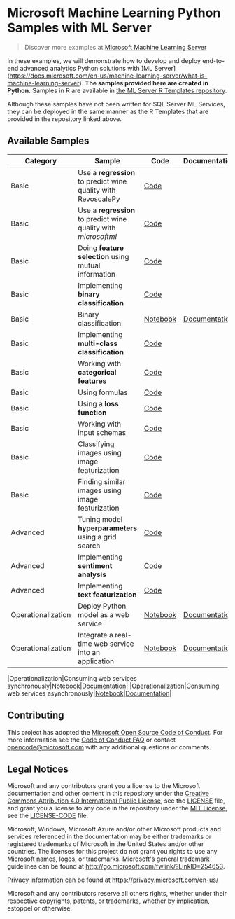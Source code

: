 # Microsoft Machine Learning Python Samples with ML Server

> Discover more examples at [Microsoft Machine Learning Server](https://github.com/Microsoft/ML-Server)

In these examples, we will demonstrate how to develop and deploy end-to-end advanced analytics Python solutions with ]ML Server](https://docs.microsoft.com/en-us/machine-learning-server/what-is-machine-learning-server). **The samples provided here are created in Python.**
Samples in R are available in [the ML Server R Templates repository](https://github.com/Microsoft/SQL-Server-R-Services-Samples).

Although these samples have not been written for SQL Server ML Services, they can be deployed in the same manner as the R Templates that are provided in the repository linked above.

## Available Samples

|Category|Sample|Code|Documentation|
|-|-|-|-|
|Basic|Use a **regression** to predict wine quality with RevoscalePy|[Code](plot_regression_wines_revoscale.py)||
|Basic|Use a **regression** to predict wine quality with *microsoftml*|[Code](plot_regression_wines.py)||
|Basic|Doing **feature selection** using mutual information|[Code](plot_mutualinformation.py)||
|Basic|Implementing **binary classification**|[Code](plot_binary_classification.py)||
|Basic|Binary classification|[Notebook](microsoftml/quickstarts/binary-classification/Binary+Classification+Quickstart.ipynb)|[Documentation](https://docs.microsoft.com/en-us/machine-learning-server/python/quickstart-binary-classification-with-microsoftml)|
|Basic|Implementing **multi-class classification**|[Code](plot_iris.py)||
|Basic|Working with **categorical features**|[Code](plot_categorical_features.py)||
|Basic|Using formulas|[Code](plot_formula.py)||
|Basic|Using a **loss function**|[Code](plot_loss_function.py)||
|Basic|Working with input schemas|[Code](plot_mistakes.py)||
|Basic|Classifying images using image featurization|[Code](plot_image_featurizer_classify.py)||
|Basic|Finding similar images using image featurization|[Code](plot_image_featurizer_match.py)||
|Advanced|Tuning model **hyperparameters** using a grid search|[Code](202/plot_grid_search.py)||
|Advanced|Implementing **sentiment analysis**|[Code](202/plot_sentiment_analysis.py)||
|Advanced|Implementing **text featurization**|[Code](202/plot_text_featurization.py)||
|Operationalization|Deploy Python model as a web service|[Notebook](operationalize/Quickstart_Publish_Python_Web_Service.ipynb)|[Documentation](https://docs.microsoft.com/en-us/machine-learning-server/operationalize/python/quickstart-deploy-python-web-service)|
|Operationalization|Integrate a real-time web service into an application|[Notebook](operationalize/Publish_Realtime_Web_Service_in_Python.ipynb)|[Documentation](https://docs.microsoft.com/en-us/machine-learning-server/operationalize/python/quickstart-application-integration-with-swagger)|

|Operationalization|Consuming web services synchronously|[Notebook](operationalize/Explore_Consume_Python_Web_Services.ipynb)|[Documentation](https://docs.microsoft.com/en-us/machine-learning-server/operationalize/python/how-to-consume-web-services)|
|Operationalization|Consuming web services asynchronously|[Notebook](operationalize/Explore_Batch_Consume_Python_Web_Services.ipynb)|[Documentation](https://docs.microsoft.com/en-us/machine-learning-server/operationalize/python/how-to-consume-web-services-async)|


## Contributing
This project has adopted the [Microsoft Open Source Code of Conduct](https://opensource.microsoft.com/codeofconduct/). For more information see the [Code of Conduct FAQ](https://opensource.microsoft.com/codeofconduct/faq/) or contact [opencode@microsoft.com](mailto:opencode@microsoft.com) with any additional questions or comments.

## Legal Notices

Microsoft and any contributors grant you a license to the Microsoft documentation and other content
in this repository under the [Creative Commons Attribution 4.0 International Public License](https://creativecommons.org/licenses/by/4.0/legalcode),
see the [LICENSE](LICENSE) file, and grant you a license to any code in the repository under the [MIT License](https://opensource.org/licenses/MIT), see the
[LICENSE-CODE](LICENSE-CODE) file.

Microsoft, Windows, Microsoft Azure and/or other Microsoft products and services referenced in the documentation
may be either trademarks or registered trademarks of Microsoft in the United States and/or other countries.
The licenses for this project do not grant you rights to use any Microsoft names, logos, or trademarks.
Microsoft's general trademark guidelines can be found at http://go.microsoft.com/fwlink/?LinkID=254653.

Privacy information can be found at https://privacy.microsoft.com/en-us/

Microsoft and any contributors reserve all others rights, whether under their respective copyrights, patents,
or trademarks, whether by implication, estoppel or otherwise.
